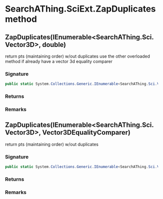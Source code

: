 # SearchAThing.SciExt.ZapDuplicates method
## ZapDuplicates(IEnumerable<SearchAThing.Sci.Vector3D>, double)
return pts (maintaining order) w/out duplicates
            use the other overloaded method if already have a vector 3d equality comparer

### Signature
```csharp
public static System.Collections.Generic.IEnumerable<SearchAThing.Sci.Vector3D> ZapDuplicates(IEnumerable<SearchAThing.Sci.Vector3D> pts, double tol)
```
### Returns

### Remarks

## ZapDuplicates(IEnumerable<SearchAThing.Sci.Vector3D>, Vector3DEqualityComparer)
return pts (maintaining order) w/out duplicates

### Signature
```csharp
public static System.Collections.Generic.IEnumerable<SearchAThing.Sci.Vector3D> ZapDuplicates(IEnumerable<SearchAThing.Sci.Vector3D> pts, Vector3DEqualityComparer cmp)
```
### Returns

### Remarks

